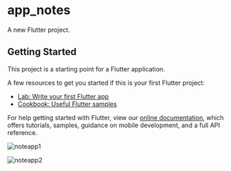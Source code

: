 # app_notes

A new Flutter project.

## Getting Started

This project is a starting point for a Flutter application.

A few resources to get you started if this is your first Flutter project:

- [Lab: Write your first Flutter app](https://flutter.dev/docs/get-started/codelab)
- [Cookbook: Useful Flutter samples](https://flutter.dev/docs/cookbook)

For help getting started with Flutter, view our
[online documentation](https://flutter.dev/docs), which offers tutorials,
samples, guidance on mobile development, and a full API reference.

![noteapp1](https://user-images.githubusercontent.com/69036818/127728143-af052543-9170-4e7a-9f13-47312e317bd2.png)

![noteapp2](https://user-images.githubusercontent.com/69036818/127728145-e0969493-e58a-4420-9266-302cc995e221.png)
